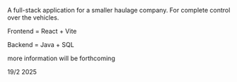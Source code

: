 
A full-stack application for a smaller haulage company. For complete control over the vehicles.

Frontend = React + Vite

Backend = Java + SQL


more information will be forthcoming

19/2 2025